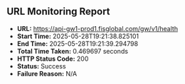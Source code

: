 ## URL Monitoring Report

- **URL:** https://api-gw1-prod1.fisglobal.com/gw/v1/health
- **Start Time:** 2025-05-28T19:21:38.825101
- **End Time:** 2025-05-28T19:21:39.294798
- **Total Time Taken:** 0.469697 seconds
- **HTTP Status Code:** 200
- **Status:** Success
- **Failure Reason:** N/A
